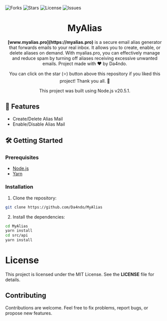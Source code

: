 ![Forks](https://img.shields.io/github/forks/Da4ndo/MyAlias?label=Forks&color=lime&logo=githubactions&logoColor=lime)
![Stars](https://img.shields.io/github/stars/Da4ndo/MyAlias?label=Stars&color=yellow&logo=reverbnation&logoColor=yellow)
![License](https://img.shields.io/github/license/Da4ndo/MyAlias?label=License&color=808080&logo=gitbook&logoColor=808080)
![Issues](https://img.shields.io/github/issues/Da4ndo/MyAlias?label=Issues&color=red&logo=ifixit&logoColor=red)

<h1 align="center">MyAlias</h1>

<p align="center">
  <b>[www.myalias.pro](https://myalias.pro)</b> is a secure email alias generator that forwards emails to your real inbox. It allows you to create, enable, or delete aliases on demand. With myalias.pro, you can effectively manage and reduce spam by turning off aliases receiving excessive unwanted emails. Project made with ❤ by Da4ndo.
</p>
<p align="center">
  You can click on the star (⭐️) button above this repository if you liked this project! Thank you all. 🙏
</p>

<p align="center">
  This project was built using Node.js v20.5.1.
</p>

## 🚀 Features

- Create/Delete Alias Mail
- Enable/Disable Alias Mail

## 🛠️ Getting Started

### Prerequisites

- [Node.js](https://nodejs.org/en)
- [Yarn](https://classic.yarnpkg.com/en/docs/install#debian-stable)

### Installation

1. Clone the repository:

```bash
git clone https://github.com/Da4ndo/MyAlias
```

2. Install the dependencies:

```bash
cd MyAlias
yarn install
cd src/api
yarn install
```

# License

This project is licensed under the MIT License. See the **LICENSE** file for details.

## Contributing

Contributions are welcome. Feel free to fix problems, report bugs, or propose new features.
